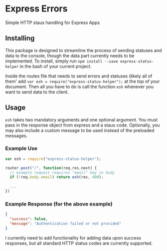 # Express Errors
Simple HTTP staus handling for Express Apps

## Installing

This package is designed to streamline the process of sending statuses and data to the console, though the data part currently needs to be implemented. To install, simply run `npm install --save express-status-helper` in the bash of your current project. 

Inside the routes file that needs to send errors and statuses (likely all of them' add `var esh = require("express-status-helper");` at the top of your document. Then all you have to do is call the function `esh` whenever you want to send data to the client.

## Usage

`esh` takes two mandatory arguments and one optional argument. You must pass in the response object from express and a staus code. Optionally, you may also include a custom message to be used instead of the preloaded messages.

### Example Use
```javascript
var esh = require("express-status-helper");

router.post("/", function(req,res,next) {
  // example request requires "email" key in body
  if (!req.body.email) return esh(res, 400); 
  
  ...
})
```

### Example Response (for the above example)
```json
{
  "success": false,
  "message": "Authentication failed or not provided"
}
```

I currently need to add functionality for adding data upon success responses, but all standard HTTP status codes are currently supported.
